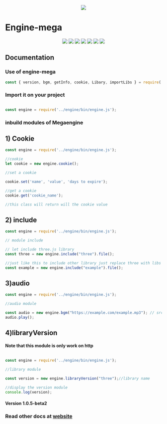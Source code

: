 <p align="center">
  <img src="https://images.hostmessage.info/login_logo/f8e66ecb91ee035df5ae20f0f4eaaa99.jpg">
</p>

# Engine-mega

<p align="center">
<img src="https://img.shields.io/badge/build-passing-brightgreen">
<img src="https://img.shields.io/badge/deployment-passing-brightgreen">
<img src="https://img.shields.io/badge/language-nodejs-red">
<img src="https://img.shields.io/badge/libs-Three.js-yellow">
<img src="https://img.shields.io/badge/libs-Babylon.js-lightblue">
<img src="https://img.shields.io/badge/libs-jquery-blue">
<img src="https://img.shields.io/badge/libs-bootstrap-lightgreen">

</p>

## Documentation

### Use of engine-mega

``` javascript
const { version, bgm, getInfo, cookie, Libary, importLibs } = require('../engine/bin/engine.js');

```
### Import it on your project
``` javascript

const engine = require('../engine/bin/engine.js');

```

### inbuild modules of Megaengine

## 1) Cookie

``` javascript
const engine = require('../engine/bin/engine.js');

//cookie
let cookie = new engine.cookie();

//set a cookie

cookie.set('name', 'value', 'days to expire');

//get a cookie
cookie.get('cookie_name');

//this class will return will the cookie value

```

## 2) include

``` javascript
const engine = require('../engine/bin/engine.js');

// module include

// let include three.js library
const three = new engine.include("three").file();

//just like this to include other library just replace three with libs name
const example = new engine.include("example").file();
```

## 3)audio

``` javascript
const engine = require('../engine/bin/engine.js');

//audio module

const audio = new engine.bgm("https://example.com/example.mp3"); // src of the audio
audio.play();

```

## 4)libraryVersion

#### Note that this module is only work on http

``` javascript

const engine = require('../engine/bin/engine.js');

//library module

const version = new engine.libraryVersion("three");//library name

//display the version module
console.log(version);

```

#### Version 1.0.5-beta2

### Read other docs at [website](https://engineme.ga/docs)
